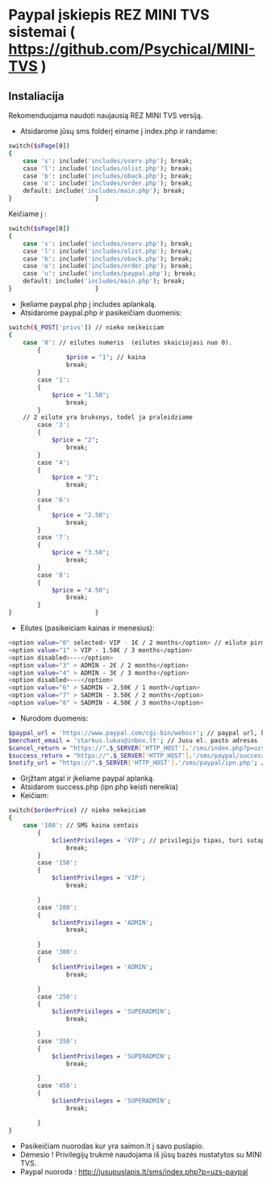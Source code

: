 # Paypal įskiepis REZ MINI TVS sistemai ( https://github.com/Psychical/MINI-TVS )

## Instaliacija

Rekomenduojama naudoti naujausią REZ MINI TVS versiją.
- Atsidarome jūsų sms folderį einame į index.php ir randame:

```sh
switch($sPage[0])
{
	case 's': include('includes/oserv.php'); break;
	case 'l': include('includes/olist.php'); break;
	case 'b': include('includes/oback.php'); break;
	case 'o': include('includes/order.php'); break;
	default: include('includes/main.php'); break;
}						}
```
Keičiame į :

```sh
switch($sPage[0])
{
	case 's': include('includes/oserv.php'); break;
	case 'l': include('includes/olist.php'); break;
	case 'b': include('includes/oback.php'); break;
	case 'o': include('includes/order.php'); break;
	case 'u': include('includes/paypal.php'); break;
	default: include('includes/main.php'); break;
}						}
```
- Įkeliame paypal.php į includes aplankalą.
- Atsidarome paypal.php ir pasikeičiam duomenis:
```sh
switch($_POST['privs']) // nieko neikeiciam
{
	case '0': // eilutes numeris  (eilutes skaiciojasi nuo 0).
        {
                $price = "1"; // kaina      
                break;	
        }
        case '1':
        {
    		$price = "1.50"; 
                break;	
        }
	// 2 eilute yra bruksnys, todel ja praleidziame
        case '3':
        {
    		$price = "2"; 
                break;	
        }
        case '4':
        {
    		$price = "3"; 
                break;	
        }
        case '6':
        {
    		$price = "2.50"; 
                break;	
        }
        case '7':
        {
    		$price = "3.50"; 
                break;	
        }
        case '8':
        {
    		$price = "4.50"; 
                break;	
        }
}						}
```
- Eilutes (pasikeiciam kainas ir menesius):

```sh
<option value="0" selected> VIP - 1€ / 2 months</option> // eilute pirma
<option value="1" > VIP - 1.50€ / 3 months</option>
<option disabled>---</option>
<option value="3" > ADMIN - 2€ / 2 months</option>
<option value="4" > ADMIN - 3€ / 3 months</option>
<option disabled>---</option>
<option value="6" > SADMIN - 2.50€ / 1 month</option>
<option value="7" > SADMIN - 3.50€ / 2 months</option>
<option value="8" > SADMIN - 4.50€ / 3 months</option>
```
- Nurodom duomenis:
```sh
$paypal_url = 'https://www.paypal.com/cgi-bin/webscr'; // paypal url, keisti nereikia
$merchant_email = 'starkus.lukas@inbox.lt'; // Jusu el. pasto adresas
$cancel_return = "https://".$_SERVER['HTTP_HOST'].'/sms/index.php?p=uzs-paypal'; // atgaline nuoroda atsaukus apmokejima
$success_return = "https://".$_SERVER['HTTP_HOST'].'/sms/paypal/success.php'; // nuoroda atlikus apmokejima
$notify_url = "https://".$_SERVER['HTTP_HOST'].'/sms/paypal/ipn.php'; // paypal addonas
```
- Grįžtam atgal ir įkeliame paypal aplanką.
- Atsidarom success.php (ipn.php keisti nereikia)
- Keičiam:

```sh
switch($orderPrice) // nieko nekeiciam
{
	case '100': // SMS kaina centais
        {
        	$clientPrivileges = 'VIP'; // privilegiju tipas, turi sutapti su jusu duomenimis
                break;
        }
        case '150':
        {
        	$clientPrivileges = 'VIP';               
                break;

        }
        case '200':
        {
        	$clientPrivileges = 'ADMIN';
                break;

        }
        case '300':
        {
        	$clientPrivileges = 'ADMIN';
                break;

        }
        case '250':
        {
        	$clientPrivileges = 'SUPERADMIN';
                break;

        }
        case '350':
        {
        	$clientPrivileges = 'SUPERADMIN';                
                break;

        }
        case '450':
        {
        	$clientPrivileges = 'SUPERADMIN';
                break;

        }
}

```

- Pasikeičiam nuorodas kur yra saimon.lt į savo puslapio.
- Dėmesio ! Privilegijų trukmė naudojama iš jūsų bazės nustatytos su MINI TVS.
- Paypal nuoroda : http://jusupuslapis.lt/sms/index.php?p=uzs-paypal



